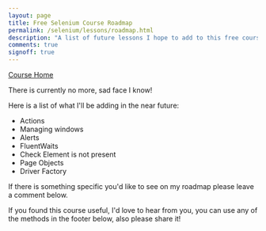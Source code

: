 ```yaml
---
layout: page
title: Free Selenium Course Roadmap
permalink: /selenium/lessons/roadmap.html
description: "A list of future lessons I hope to add to this free course on Selenium WebDriver"
comments: true
signoff: true
---
```

[Course Home](../course)

There is currently no more, sad face I know!

Here is a list of what I'll be adding in the near future:

* Actions
* Managing windows
* Alerts
* FluentWaits
* Check Element is not present
* Page Objects
* Driver Factory

If there is something specific you'd like to see on my roadmap please leave a comment below.

If you found this course useful, I'd love to hear from you, you can use any of the methods in the footer below, also please share it!